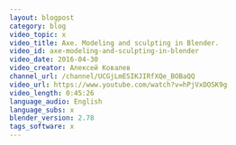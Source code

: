 ```yaml
---
layout: blogpost
category: blog
video_topic: x
video_title: Axe. Modeling and sculpting in Blender.
video_id: axe-modeling-and-sculpting-in-blender
video_date: 2016-04-30
video_creator: Алексей Ковалев
channel_url: /channel/UCGjLmESIKJIRfXQe_BOBaQQ
video_url: https://www.youtube.com/watch?v=hPjVxDOSK9g
video_length: 0:45:26
language_audio: English
language_subs: x
blender_version: 2.78
tags_software: x
---
```

